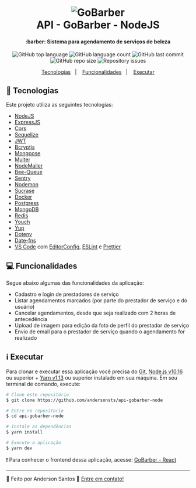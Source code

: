 <h1 align="center">
    <img alt="GoBarber" src="https://res.cloudinary.com/andersonsts/image/upload/v1584495130/barber_uoxxvt.png" />
    <br />
    API - GoBarber - NodeJS
</h1>

<h4 align="center">
  :barber: Sistema para agendamento de serviços de beleza
</h4>

<p align="center">
  <img alt="GitHub top language" src="https://img.shields.io/github/languages/top/andersonsts/api-gobarber-node">

  <img alt="GitHub language count" src="https://img.shields.io/github/languages/count/andersonsts/api-gobarber-node">

  <img alt="GitHub last commit" src="https://img.shields.io/github/last-commit/andersonsts/api-gobarber-node">

  <img alt="GitHub repo size" src="https://img.shields.io/github/repo-size/andersonsts/api-gobarber-node">

  <img alt="Repository issues" src="https://img.shields.io/github/issues/andersonsts/api-gobarber-node">
</p>

<p align="center">
  <a href="#rocket-tecnologias">Tecnologias</a>&nbsp;&nbsp;&nbsp;|&nbsp;&nbsp;&nbsp;
  <a href="#computer-funcionalidades">Funcionalidades</a>&nbsp;&nbsp;&nbsp;|&nbsp;&nbsp;&nbsp;
  <a href="#information_source-executar">Executar</a>
</p>

## :rocket: Tecnologias

Este projeto utiliza as seguintes tecnologias:

-  [NodeJS](https://nodejs.org/en/)
-  [ExpressJS](https://expressjs.com/)
-  [Cors](https://github.com/expressjs/cors)
-  [Sequelize](https://sequelize.org/)
-  [JWT](https://github.com/auth0/node-jsonwebtoken)
-  [Bcryptjs](https://www.npmjs.com/package/bcryptjs)
-  [Mongoose](https://mongoosejs.com/)
-  [Multer](https://github.com/expressjs/multer)
-  [NodeMailer](https://github.com/nodemailer/nodemailer)
-  [Bee-Queue](https://github.com/bee-queue/bee-queue#processing-jobs)
-  [Sentry](https://sentry.io/welcome/)
-  [Nodemon](https://nodemon.io/)
-  [Sucrase](https://github.com/alangpierce/sucrase)
-  [Docker](https://www.docker.com/)
-  [Postgress](https://hub.docker.com/_/postgres)
-  [MongoDB](https://hub.docker.com/_/mongo)
-  [Redis](https://hub.docker.com/_/redis/)
-  [Youch](https://github.com/poppinss/youch)
-  [Yup](https://github.com/jquense/yup)
-  [Dotenv](https://www.npmjs.com/package/dotenv)
-  [Date-fns](https://date-fns.org/)
-  [VS Code][vc] com [EditorConfig][vceditconfig], [ESLint][vceslint] e [Prettier](https://github.com/prettier/prettier-eslint)

## :computer: Funcionalidades
Segue abaixo algumas das funcionalidades da aplicação:
- Cadastro e login de prestadores de serviço
- Listar agendamentos marcados (por parte do prestador de serviço e do usuário)
- Cancelar agendamentos, desde que seja realizado com 2 horas de antecedência
- Upload de imagem para edição da foto de perfil do prestador de serviço
- Envio de email para o prestador de serviço quando o agendamento for realizado

## :information_source: Executar
Para clonar e executar essa aplicação você precisa do [Git](https://git-scm.com), [Node.js v10.16][nodejs] ou superior + [Yarn v1.13][yarn] ou superior instalado em sua máquina. Em seu terminal de comando, execute:

```bash
# Clone este repositório
$ git clone https://github.com/andersonsts/api-gobarber-node

# Entre no repositorio
$ cd api-gobarber-node

# Instale as dependências
$ yarn install

# Execute a aplicação
$ yarn dev
```

:exclamation: Para conhecer o frontend dessa aplicação, acesse: [GoBarber - React](https://github.com/andersonsts/gobarber-react)

---

:rocket: Feito por Anderson Santos :wave: [Entre em contato!](https://www.linkedin.com/in/andersonst-dev)


[nodejs]: https://nodejs.org/
[yarn]: https://yarnpkg.com/
[vc]: https://code.visualstudio.com/
[vceditconfig]: https://marketplace.visualstudio.com/items?itemName=EditorConfig.EditorConfig
[vceslint]: https://marketplace.visualstudio.com/items?itemName=dbaeumer.vscode-eslint


